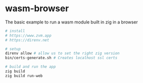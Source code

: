 # wasm-browser

The basic example to run a wasm module built in zig in a browser

```sh
# install
# https://www.zvm.app
# https://direnv.net

# setup
direnv allow # allow us to set the right zig version
bin/certs-generate.sh # Creates localhost ssl certs

# build and run the app
zig build
zig build run-web
```
